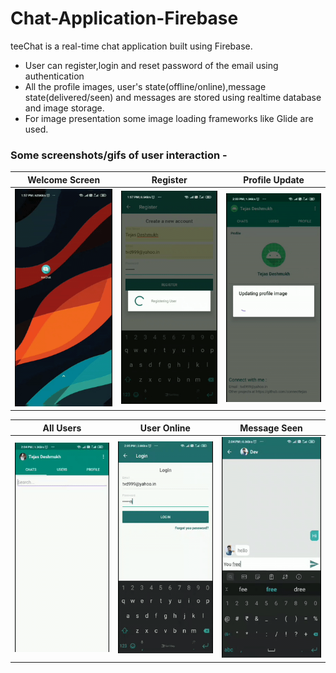 # Chat-Application-Firebase




 teeChat is a real-time chat application built using Firebase.
* User can register,login and reset password of the email using authentication
* All the  profile images, user's state(offline/online),message state(delivered/seen) and messages are stored using realtime database and image storage.
* For image presentation some image loading frameworks like Glide are used.





### Some screenshots/gifs of user interaction -


Welcome Screen             | Register                  |  Profile Update
:-------------------------:|:-------------------------:|:-------------------------:
![](https://github.com/connecttejas/Chat-Application-Firebase/blob/master/screenshots/chat_welcome.gif)  | ![](https://github.com/connecttejas/Chat-Application-Firebase/blob/master/screenshots/chat_register.gif)  |  ![](https://github.com/connecttejas/Chat-Application-Firebase/blob/master/screenshots/chat_update.gif)





All Users                  |  User Online              |  Message Seen
:-------------------------:|:-------------------------:|:-------------------------:
![](https://github.com/connecttejas/Chat-Application-Firebase/blob/master/screenshots/chat_all_users.gif)  |  ![](https://github.com/connecttejas/Chat-Application-Firebase/blob/master/screenshots/chat_online.gif) |  ![](https://github.com/connecttejas/Chat-Application-Firebase/blob/master/screenshots/chat_seen.gif) 
